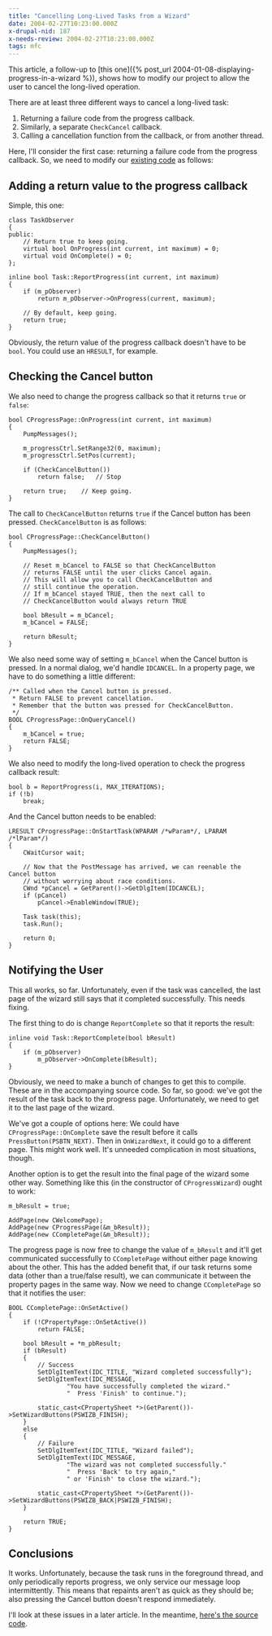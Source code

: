 ```yaml
---
title: "Cancelling Long-Lived Tasks from a Wizard"
date: 2004-02-27T10:23:00.000Z
x-drupal-nid: 187
x-needs-review: 2004-02-27T10:23:00.000Z
tags: mfc
---
```

This article, a follow-up to [this one]({% post_url 2004-01-08-displaying-progress-in-a-wizard %}), shows how to modify our project to allow the user to cancel the long-lived operation.

There are at least three different ways to cancel a long-lived task:

1.  Returning a failure code from the progress callback.
2.  Similarly, a separate `CheckCancel` callback.
3.  Calling a cancellation function from the callback, or from another thread.

Here, I'll consider the first case: returning a failure code from the progress callback.
So, we need to modify our [existing code](/node/view/133) as follows:

## Adding a return value to the progress callback

Simple, this one:

```
class TaskObserver
{
public:
	// Return true to keep going.
	virtual bool OnProgress(int current, int maximum) = 0;
	virtual void OnComplete() = 0;
};

inline bool Task::ReportProgress(int current, int maximum)
{
	if (m_pObserver)
		return m_pObserver->OnProgress(current, maximum);

	// By default, keep going.
	return true;
}
```

Obviously, the return value of the progress callback doesn't have to be `bool`. You could use an `HRESULT`, for example.

## Checking the Cancel button

We also need to change the progress callback so that it returns `true` or `false`:

```
bool CProgressPage::OnProgress(int current, int maximum)
{
	PumpMessages();

	m_progressCtrl.SetRange32(0, maximum);
	m_progressCtrl.SetPos(current);

	if (CheckCancelButton())
		return false;	// Stop

	return true;	// Keep going.
}
```

The call to `CheckCancelButton` returns `true` if the Cancel button has been pressed.
`CheckCancelButton` is as follows:

```
bool CProgressPage::CheckCancelButton()
{
	PumpMessages();

	// Reset m_bCancel to FALSE so that CheckCancelButton
	// returns FALSE until the user clicks Cancel again.
	// This will allow you to call CheckCancelButton and
	// still continue the operation.
	// If m_bCancel stayed TRUE, then the next call to
	// CheckCancelButton would always return TRUE

	bool bResult = m_bCancel;
	m_bCancel = FALSE;

	return bResult;
}
```

We also need some way of setting `m_bCancel` when the Cancel button is pressed. In a normal dialog, we'd handle `IDCANCEL`. In a property page, we have to do something a little different:

```
/** Called when the Cancel button is pressed.
 * Return FALSE to prevent cancellation.
 * Remember that the button was pressed for CheckCancelButton.
 */
BOOL CProgressPage::OnQueryCancel()
{
	m_bCancel = true;
	return FALSE;
}
```

We also need to modify the long-lived operation to check the progress callback result:

```
bool b = ReportProgress(i, MAX_ITERATIONS);
if (!b)
	break;
```

And the Cancel button needs to be enabled:

```
LRESULT CProgressPage::OnStartTask(WPARAM /*wParam*/, LPARAM /*lParam*/)
{
	CWaitCursor wait;

	// Now that the PostMessage has arrived, we can reenable the Cancel button
	// without worrying about race conditions.
	CWnd *pCancel = GetParent()->GetDlgItem(IDCANCEL);
	if (pCancel)
		pCancel->EnableWindow(TRUE);

	Task task(this);
	task.Run();

	return 0;
}
```

## Notifying the User

This all works, so far. Unfortunately, even if the task was cancelled, the last page of the wizard still says that it completed successfully. This needs fixing.

The first thing to do is change `ReportComplete` so that it reports the result:

```
inline void Task::ReportComplete(bool bResult)
{
	if (m_pObserver)
		m_pObserver->OnComplete(bResult);
}
```

Obviously, we need to make a bunch of changes to get this to compile. These are in the accompanying source code.
So far, so good: we've got the result of the task back to the progress page. Unfortunately, we need to get it to the last page of the wizard.

We've got a couple of options here: We could have `CProgressPage::OnComplete` save the result before it calls `PressButton(PSBTN_NEXT)`. Then in `OnWizardNext`, it could go to a different page. This might work well. It's unneeded complication in most situations, though.

Another option is to get the result into the final page of the wizard some other way. Something like this (in the constructor of `CProgressWizard`) ought to work:

```
m_bResult = true;

AddPage(new CWelcomePage);
AddPage(new CProgressPage(&m_bResult));
AddPage(new CCompletePage(&m_bResult));
```

The progress page is now free to change the value of `m_bResult` and it'll get communicated successfully to `CCompletePage` without either page knowing about the other. This has the added benefit that, if our task returns some data (other than a true/false result), we can communicate it between the property pages in the same way.
Now we need to change `CCompletePage` so that it notifies the user:

```
BOOL CCompletePage::OnSetActive()
{
	if (!CPropertyPage::OnSetActive())
		return FALSE;

	bool bResult = *m_pbResult;
	if (bResult)
	{
		// Success
		SetDlgItemText(IDC_TITLE, "Wizard completed successfully");
		SetDlgItemText(IDC_MESSAGE,
				"You have successfully completed the wizard."
				"  Press 'Finish' to continue.");

		static_cast<CPropertySheet *>(GetParent())->SetWizardButtons(PSWIZB_FINISH);
	}
	else
	{
		// Failure
		SetDlgItemText(IDC_TITLE, "Wizard failed");
		SetDlgItemText(IDC_MESSAGE,
				"The wizard was not completed successfully."
				"  Press 'Back' to try again,"
				" or 'Finish' to close the wizard.");

		static_cast<CPropertySheet *>(GetParent())->SetWizardButtons(PSWIZB_BACK|PSWIZB_FINISH);
	}

	return TRUE;
}
```

## Conclusions

It works. Unfortunately, because the task runs in the foreground thread, and only periodically reports progress, we only service our message loop intermittently. This means that repaints aren't as quick as they should be; also pressing the Cancel button doesn't respond immediately.

I'll look at these issues in a later article. In the meantime, [here's the source code](/node/view/139).
